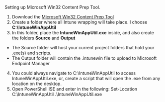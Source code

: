 

Setting up Microsoft Win32 Content Prep Tool.

1. Download the [Microsoft Win32 Content Prep Tool](https://go.microsoft.com/fwlink/?linkid=2065730)
2. Create a folder where all Intune wrapping will take place. I choose <b>C:\IntuneWinAppUtil</b>
3. In this folder, place the <b>IntuneWinAppUtil.exe</b> inside, and also create the folders <b>Source</b> and <b>Output</b> 
* The Source folder will host your current project folders that hold your .exe(s) and scripts. 
* The Output folder will contain the .intunewin file to upload to Microsoft Endpoint Manager
4. You could always navigate to C:\IntuneWinAppUtil to access IntuneWinAppUtil.exe, or, create a script that will open the .exe from any location on the desktop.
5. Open PowerShell ISE and enter in the following: 
Set-Location C:\IntuneWinAppUtil
.\IntuneWinAppUtil.exe

